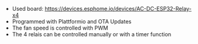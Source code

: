- Used board: https://devices.esphome.io/devices/AC-DC-ESP32-Relay-x4
- Programmed with Plattformio and OTA Updates
- The fan speed is controlled with PWM
- The 4 relais can be controlled manually or with a timer function
